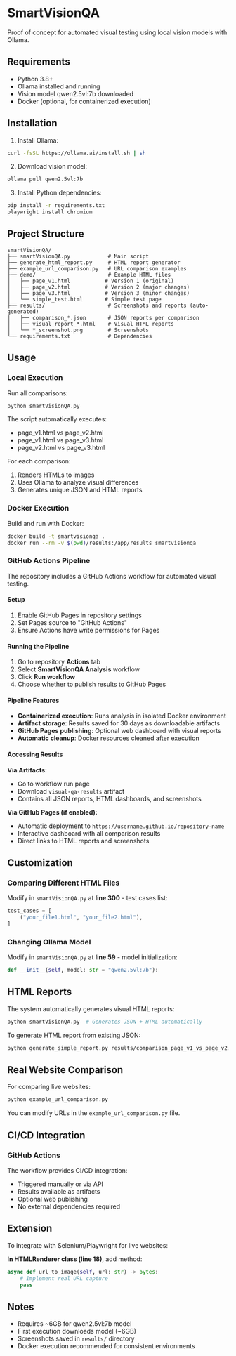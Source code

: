 # SmartVisionQA

Proof of concept for automated visual testing using local vision models with Ollama.

## Requirements

- Python 3.8+
- Ollama installed and running
- Vision model qwen2.5vl:7b downloaded
- Docker (optional, for containerized execution)

## Installation

1. Install Ollama:
```bash
curl -fsSL https://ollama.ai/install.sh | sh
```

2. Download vision model:
```bash
ollama pull qwen2.5vl:7b
```

3. Install Python dependencies:
```bash
pip install -r requirements.txt
playwright install chromium
```

## Project Structure

```
smartVisionQA/
├── smartVisionQA.py            # Main script
├── generate_html_report.py     # HTML report generator
├── example_url_comparison.py   # URL comparison examples
├── demo/                       # Example HTML files
│   ├── page_v1.html           # Version 1 (original)
│   ├── page_v2.html           # Version 2 (major changes)
│   ├── page_v3.html           # Version 3 (minor changes)
│   └── simple_test.html       # Simple test page
├── results/                    # Screenshots and reports (auto-generated)
│   ├── comparison_*.json       # JSON reports per comparison
│   ├── visual_report_*.html    # Visual HTML reports
│   └── *_screenshot.png        # Screenshots
└── requirements.txt            # Dependencies
```

## Usage

### Local Execution

Run all comparisons:
```bash
python smartVisionQA.py
```

The script automatically executes:
- page_v1.html vs page_v2.html
- page_v1.html vs page_v3.html  
- page_v2.html vs page_v3.html

For each comparison:
1. Renders HTMLs to images
2. Uses Ollama to analyze visual differences
3. Generates unique JSON and HTML reports

### Docker Execution

Build and run with Docker:
```bash
docker build -t smartvisionqa .
docker run --rm -v $(pwd)/results:/app/results smartvisionqa
```

### GitHub Actions Pipeline

The repository includes a GitHub Actions workflow for automated visual testing.

#### Setup

1. Enable GitHub Pages in repository settings
2. Set Pages source to "GitHub Actions"
3. Ensure Actions have write permissions for Pages

#### Running the Pipeline

1. Go to repository **Actions** tab
2. Select **SmartVisionQA Analysis** workflow
3. Click **Run workflow**
4. Choose whether to publish results to GitHub Pages

#### Pipeline Features

- **Containerized execution**: Runs analysis in isolated Docker environment
- **Artifact storage**: Results saved for 30 days as downloadable artifacts
- **GitHub Pages publishing**: Optional web dashboard with visual reports
- **Automatic cleanup**: Docker resources cleaned after execution

#### Accessing Results

**Via Artifacts:**
- Go to workflow run page
- Download `visual-qa-results` artifact
- Contains all JSON reports, HTML dashboards, and screenshots

**Via GitHub Pages (if enabled):**
- Automatic deployment to `https://username.github.io/repository-name`
- Interactive dashboard with all comparison results
- Direct links to HTML reports and screenshots

## Customization

### Comparing Different HTML Files

Modify in `smartVisionQA.py` at **line 300** - test cases list:
```python
test_cases = [
    ("your_file1.html", "your_file2.html"),
]
```

### Changing Ollama Model

Modify in `smartVisionQA.py` at **line 59** - model initialization:
```python
def __init__(self, model: str = "qwen2.5vl:7b"): 
```

## HTML Reports

The system automatically generates visual HTML reports:

```bash
python smartVisionQA.py  # Generates JSON + HTML automatically
```

To generate HTML report from existing JSON:
```bash
python generate_simple_report.py results/comparison_page_v1_vs_page_v2.json
```

## Real Website Comparison

For comparing live websites:

```bash
python example_url_comparison.py
```

You can modify URLs in the `example_url_comparison.py` file.

## CI/CD Integration

### GitHub Actions

The workflow provides CI/CD integration:
- Triggered manually or via API
- Results available as artifacts
- Optional web publishing
- No external dependencies required

## Extension

To integrate with Selenium/Playwright for live websites:

**In HTMLRenderer class (line 18)**, add method:
```python
async def url_to_image(self, url: str) -> bytes:
    # Implement real URL capture
    pass
```

## Notes

- Requires ~6GB for qwen2.5vl:7b model
- First execution downloads model (~6GB)
- Screenshots saved in `results/` directory
- Docker execution recommended for consistent environments